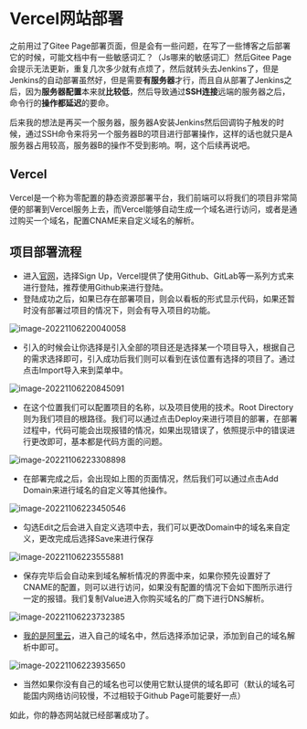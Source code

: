# Vercel网站部署

之前用过了Gitee Page部署页面，但是会有一些问题，在写了一些博客之后部署它的时候，可能文档中有一些敏感词汇？（Js哪来的敏感词汇）然后Gitee Page会提示无法更新，重复几次多少就有点烦了，然后就转头去Jenkins了，但是Jenkins的自动部署虽然好，但是需要**有服务器**才行，而且自从部署了Jenkins之后，因为**服务器配置**本来就**比较低**，然后导致通过**SSH连接**远端的服务器之后，命令行的**操作都延迟**的要命。

后来我的想法是再买一个服务器，服务器A安装Jenkins然后回调钩子触发的时候，通过SSH命令来将另一个服务器B的项目进行部署操作，这样的话也就只是A服务器占用较高，服务器B的操作不受到影响。啊，这个后续再说吧。

## Vercel

Vercel是一个称为零配置的静态资源部署平台，我们前端可以将我们的项目非常简便的部署到Vercel服务上去，而Vercel能够自动生成一个域名进行访问，或者是通过购买一个域名，配置CNAME来自定义域名的解析。

## 项目部署流程

- 进入[官网](https://vercel.com/)，选择Sign Up，Vercel提供了使用Github、GitLab等一系列方式来进行登陆，推荐使用Github来进行登陆。
- 登陆成功之后，如果已存在部署项目，则会以看板的形式显示代码，如果还暂时没有部署过项目的情况下，则会有导入项目的功能。


![image-20221106220040058](https://oss.oh-undefined.com/image-20221106220040058.png)

- 引入的时候会让你选择是引入全部的项目还是选择某一个项目导入，根据自己的需求选择即可，引入成功后我们则可以看到在该位置有选择的项目了。通过点击Import导入来到菜单中。

![image-20221106220845091](https://oss.oh-undefined.com/image-20221106220845091.png)

- 在这个位置我们可以配置项目的名称，以及项目使用的技术。Root Directory则为我们项目的根路径。我们可以通过点击Deploy来进行项目的部署，在部署过程中，代码可能会出现报错的情况，如果出现错误了，依照提示中的错误进行更改即可，基本都是代码方面的问题。

![image-20221106223308898](https://oss.oh-undefined.com/image-20221106223308898.png)

- 在部署完成之后，会出现如上图的页面情况，然后我们可以通过点击Add Domain来进行域名的自定义等其他操作。

![image-20221106223450546](https://oss.oh-undefined.com/image-20221106223450546.png)

- 勾选Edit之后会进入自定义选项中去，我们可以更改Domain中的域名来自定义，更改完成后选择Save来进行保存

![image-20221106223555881](https://oss.oh-undefined.com/image-20221106223555881.png)

- 保存完毕后会自动来到域名解析情况的界面中来，如果你预先设置好了CNAME的配置，则可以进行访问，如果没有配置的情况下会如下图所示进行一定的报错。我们复制Value进入你购买域名的厂商下进行DNS解析。

![image-20221106223732385](https://oss.oh-undefined.com/image-20221106223732385.png)

- [我的是阿里云](https://dns.console.aliyun.com/)，进入自己的域名中，然后选择添加记录，添加到自己的域名解析中即可。

![image-20221106223935650](https://oss.oh-undefined.com/image-20221106223935650.png)

- 当然如果你没有自己的域名也可以使用它默认提供的域名即可（默认的域名可能国内网络访问较慢，不过相较于Github Page可能要好一点）

如此，你的静态网站就已经部署成功了。
